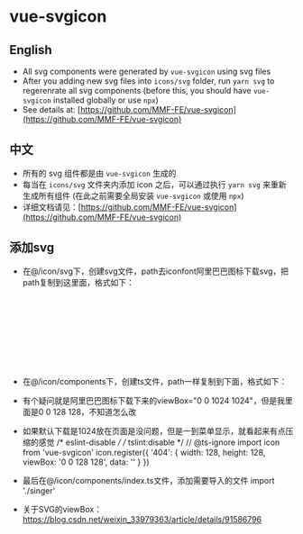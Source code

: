 # vue-svgicon

## English

* All svg components were generated by `vue-svgicon` using svg files
* After you adding new svg files into `icons/svg` folder, run `yarn svg` to regerenrate all svg components (before this, you should have `vue-svgicon` installed globally or use `npx`)
* See details at: [https://github.com/MMF-FE/vue-svgicon](https://github.com/MMF-FE/vue-svgicon)

## 中文

* 所有的 svg 组件都是由 `vue-svgicon` 生成的
* 每当在 `icons/svg` 文件夹内添加 icon 之后，可以通过执行 `yarn svg` 来重新生成所有组件 (在此之前需要全局安装 `vue-svgicon` 或使用 `npx`)
* 详细文档请见：[https://github.com/MMF-FE/vue-svgicon](https://github.com/MMF-FE/vue-svgicon)
 
## 添加svg
* 在@/icon/svg下，创建svg文件，path去iconfont阿里巴巴图标下载svg，把path复制到这里面，格式如下：
 <svg width="128" height="128" xmlns="http://www.w3.org/2000/svg">
  <path>去阿里巴巴复制svg代码</path>
</svg>

* 在@/icon/components下，创建ts文件，path一样复制到下面，格式如下：
* 有个疑问就是阿里巴巴图标下载下来的viewBox="0 0 1024 1024"，但是我里面是0 0 128 128，不知道怎么改
* 如果默认下载是1024放在页面是没问题，但是一到菜单显示，就看起来有点压缩的感觉
/* eslint-disable */
/* tslint:disable */
// @ts-ignore
import icon from 'vue-svgicon'
icon.register({
  '404': {
    width: 128,
    height: 128,
    viewBox: '0 0 128 128',
    data: '<path/>'
  }
})

* 最后在@/icon/components/index.ts文件，添加需要导入的文件
import './singer'

* 关于SVG的viewBox：https://blog.csdn.net/weixin_33979363/article/details/91586796

